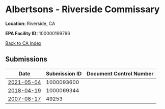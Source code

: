 # Albertsons - Riverside Commissary

**Location:** Riverside, CA

**EPA Facility ID:** 100000199796

[Back to CA Index](../../index.md)

## Submissions

| Date | Submission ID | Document Control Number |
|------|--------------|-------------------------|
| [2021-05-04](submissions/1000093600.md) | 1000093600 |  |
| [2018-04-19](submissions/1000069344.md) | 1000069344 |  |
| [2007-08-17](submissions/49253.md) | 49253 |  |
